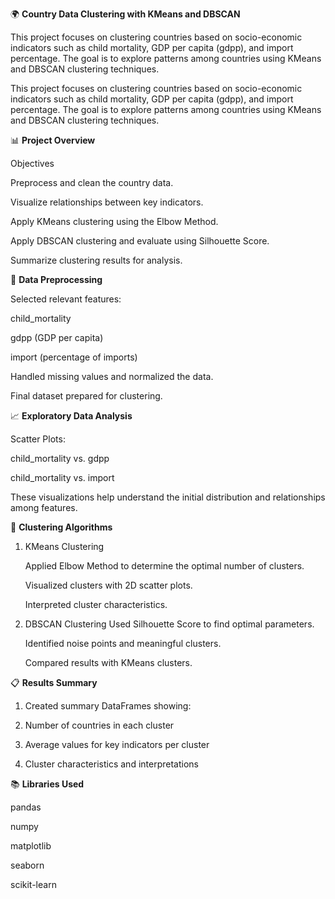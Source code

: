 🌍 **Country Data Clustering with KMeans and DBSCAN**

This project focuses on clustering countries based on socio-economic indicators such as child mortality, GDP per capita (gdpp), and import percentage. The goal is to explore patterns among countries using KMeans and DBSCAN clustering techniques.

This project focuses on clustering countries based on socio-economic indicators such as child mortality, GDP per capita (gdpp), and import percentage. The goal is to explore patterns among countries using KMeans and DBSCAN clustering techniques.

📊 **Project Overview**

Objectives

Preprocess and clean the country data.

Visualize relationships between key indicators.

Apply KMeans clustering using the Elbow Method.

Apply DBSCAN clustering and evaluate using Silhouette Score.

Summarize clustering results for analysis.

🧹 **Data Preprocessing**

Selected relevant features:

child_mortality

gdpp (GDP per capita)

import (percentage of imports)

Handled missing values and normalized the data.

Final dataset prepared for clustering.

📈 **Exploratory Data Analysis**

Scatter Plots:

child_mortality vs. gdpp

child_mortality vs. import

These visualizations help understand the initial distribution and relationships among features.

🧠 **Clustering Algorithms**

1. KMeans Clustering

   Applied Elbow Method to determine the optimal number of clusters.

   Visualized clusters with 2D scatter plots.

   Interpreted cluster characteristics.

2. DBSCAN Clustering
   Used Silhouette Score to find optimal parameters.

   Identified noise points and meaningful clusters.

   Compared results with KMeans clusters.

📋 **Results Summary**

1. Created summary DataFrames showing:

2. Number of countries in each cluster

3. Average values for key indicators per cluster

4. Cluster characteristics and interpretations

📚 **Libraries Used**

pandas

numpy

matplotlib

seaborn

scikit-learn


